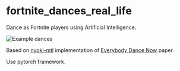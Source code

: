 # fortnite_dances_real_life
Dance as Fortnite players using Artificial Intelligence.

![*Example dances*](fortnite_dances_real_life/media/dances.gif)

Based on [nyoki-mtl](https://github.com/nyoki-mtl/pytorch-EverybodyDanceNow#pytorch-everybodydancenow) implementation of [Everybody Dance Now](https://arxiv.org/abs/1808.07371) paper.

Use pytorch framework.


